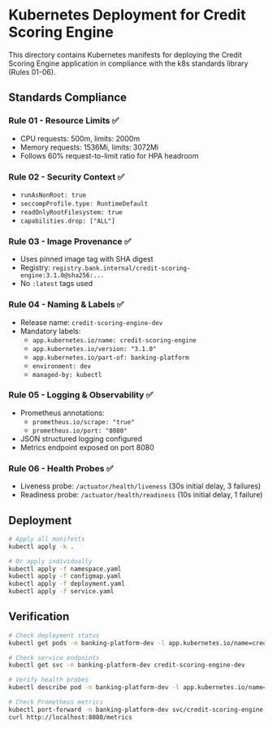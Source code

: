 # Kubernetes Deployment for Credit Scoring Engine

This directory contains Kubernetes manifests for deploying the Credit Scoring Engine application in compliance with the k8s standards library (Rules 01-06).

## Standards Compliance

### Rule 01 - Resource Limits ✅
- CPU requests: 500m, limits: 2000m
- Memory requests: 1536Mi, limits: 3072Mi
- Follows 60% request-to-limit ratio for HPA headroom

### Rule 02 - Security Context ✅
- `runAsNonRoot: true`
- `seccompProfile.type: RuntimeDefault`
- `readOnlyRootFilesystem: true`
- `capabilities.drop: ["ALL"]`

### Rule 03 - Image Provenance ✅
- Uses pinned image tag with SHA digest
- Registry: `registry.bank.internal/credit-scoring-engine:3.1.0@sha256:...`
- No `:latest` tags used

### Rule 04 - Naming & Labels ✅
- Release name: `credit-scoring-engine-dev`
- Mandatory labels:
  - `app.kubernetes.io/name: credit-scoring-engine`
  - `app.kubernetes.io/version: "3.1.0"`
  - `app.kubernetes.io/part-of: banking-platform`
  - `environment: dev`
  - `managed-by: kubectl`

### Rule 05 - Logging & Observability ✅
- Prometheus annotations:
  - `prometheus.io/scrape: "true"`
  - `prometheus.io/port: "8080"`
- JSON structured logging configured
- Metrics endpoint exposed on port 8080

### Rule 06 - Health Probes ✅
- Liveness probe: `/actuator/health/liveness` (30s initial delay, 3 failures)
- Readiness probe: `/actuator/health/readiness` (10s initial delay, 1 failure)

## Deployment

```bash
# Apply all manifests
kubectl apply -k .

# Or apply individually
kubectl apply -f namespace.yaml
kubectl apply -f configmap.yaml
kubectl apply -f deployment.yaml
kubectl apply -f service.yaml
```

## Verification

```bash
# Check deployment status
kubectl get pods -n banking-platform-dev -l app.kubernetes.io/name=credit-scoring-engine

# Check service endpoints
kubectl get svc -n banking-platform-dev credit-scoring-engine-dev

# Verify health probes
kubectl describe pod -n banking-platform-dev -l app.kubernetes.io/name=credit-scoring-engine

# Check Prometheus metrics
kubectl port-forward -n banking-platform-dev svc/credit-scoring-engine-dev 8080:8080
curl http://localhost:8080/metrics
```
